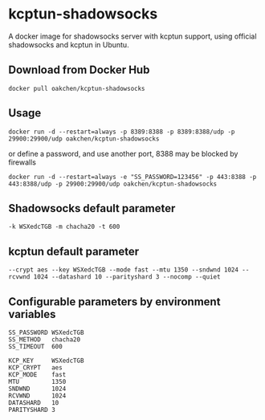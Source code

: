 # kcptun-shadowsocks

A docker image for shadowsocks server with kcptun support, using official shadowsocks and kcptun in Ubuntu.

## Download from Docker Hub

    docker pull oakchen/kcptun-shadowsocks

## Usage

    docker run -d --restart=always -p 8389:8388 -p 8389:8388/udp -p 29900:29900/udp oakchen/kcptun-shadowsocks

or define a password, and use another port, 8388 may be blocked by firewalls

    docker run -d --restart=always -e "SS_PASSWORD=123456" -p 443:8388 -p 443:8388/udp -p 29900:29900/udp oakchen/kcptun-shadowsocks

## Shadowsocks default parameter

    -k WSXedcTGB -m chacha20 -t 600

## kcptun default parameter

    --crypt aes --key WSXedcTGB --mode fast --mtu 1350 --sndwnd 1024 --rcvwnd 1024 --datashard 10 --parityshard 3 --nocomp --quiet

## Configurable parameters by environment variables

    SS_PASSWORD WSXedcTGB
    SS_METHOD   chacha20
    SS_TIMEOUT  600

    KCP_KEY     WSXedcTGB
    KCP_CRYPT   aes
    KCP_MODE    fast
    MTU         1350
    SNDWND      1024
    RCVWND      1024
    DATASHARD   10
    PARITYSHARD 3

